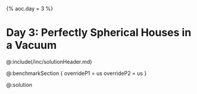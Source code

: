 {% aoc.day = 3 %}

# Day 3: Perfectly Spherical Houses in a Vacuum

@:include(/inc/solutionHeader.md)

@:benchmarkSection {
    overrideP1 = us
    overrideP2 = us
}

@:solution